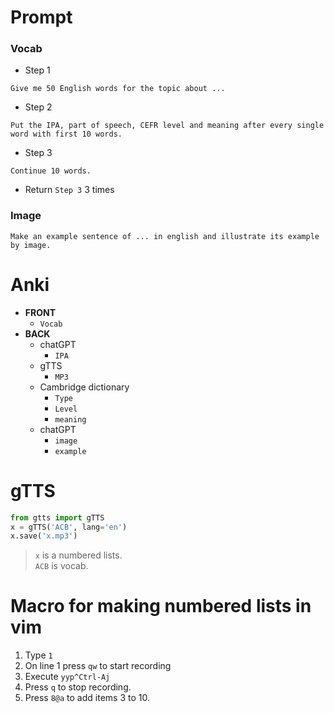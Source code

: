 # Prompt
### Vocab
- Step 1
```
Give me 50 English words for the topic about ...
```
- Step 2
```
Put the IPA, part of speech, CEFR level and meaning after every single word with first 10 words.
```
- Step 3
```
Continue 10 words.
```
- Return ``Step 3`` 3 times
### Image
```
Make an example sentence of ... in english and illustrate its example by image.
```
# Anki
- **FRONT**
  - ``Vocab``
- **BACK**
  - chatGPT 
    - ``IPA``
  - gTTS
    - ``MP3``
  - Cambridge dictionary
    - ``Type``
    - ``Level``
    - ``meaning``
  - chatGPT
    - ``image``
    - ``example``
# gTTS
```python
from gtts import gTTS
x = gTTS('ACB', lang='en')
x.save('x.mp3')
```
> ``x`` is a numbered lists. <br/>
> ``ACB`` is vocab.
# Macro for making numbered lists in vim
1. Type ``1``
1. On line 1 press ``qw`` to start recording
1. Execute ``yyp^Ctrl-Aj``
1. Press ``q`` to stop recording.
1. Press ``8@a`` to add items 3 to 10.

